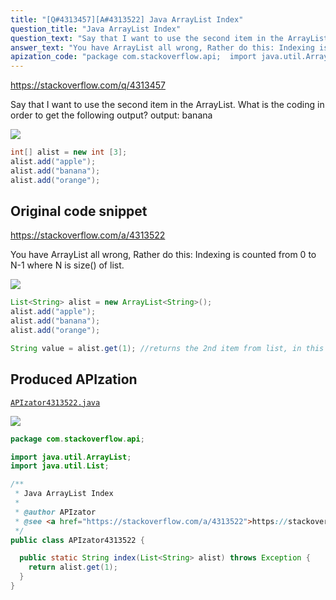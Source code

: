 ```yaml
---
title: "[Q#4313457][A#4313522] Java ArrayList Index"
question_title: "Java ArrayList Index"
question_text: "Say that I want to use the second item in the ArrayList. What is the coding in order to get the following output? output: banana"
answer_text: "You have ArrayList all wrong, Rather do this: Indexing is counted from 0 to N-1 where N is size() of list."
apization_code: "package com.stackoverflow.api;  import java.util.ArrayList; import java.util.List;  /**  * Java ArrayList Index  *  * @author APIzator  * @see <a href=\"https://stackoverflow.com/a/4313522\">https://stackoverflow.com/a/4313522</a>  */ public class APIzator4313522 {    public static String index(List<String> alist) throws Exception {     return alist.get(1);   } }"
---
```


https://stackoverflow.com/q/4313457

Say that I want to use the second item in the ArrayList. What is the coding in order to get the following output?
output:
banana


<div class="code-logo"><img src="/stackoverflow.png" /></div>

```java
int[] alist = new int [3];
alist.add("apple");
alist.add("banana");
alist.add("orange");
```


## Original code snippet

https://stackoverflow.com/a/4313522

You have ArrayList all wrong,
Rather do this:
Indexing is counted from 0 to N-1 where N is size() of list.

<div class="code-logo"><img src="/stackoverflow.png" /></div>

```java
List<String> alist = new ArrayList<String>();
alist.add("apple");
alist.add("banana");
alist.add("orange");

String value = alist.get(1); //returns the 2nd item from list, in this case "banana"
```

## Produced APIzation

[`APIzator4313522.java`](https://github.com/pasqualesalza/apization-temp/raw/main/data/search/APIzator4313522.java)

<div class="code-logo"><img src="/apizator.png" /></div>

```java
package com.stackoverflow.api;

import java.util.ArrayList;
import java.util.List;

/**
 * Java ArrayList Index
 *
 * @author APIzator
 * @see <a href="https://stackoverflow.com/a/4313522">https://stackoverflow.com/a/4313522</a>
 */
public class APIzator4313522 {

  public static String index(List<String> alist) throws Exception {
    return alist.get(1);
  }
}

```